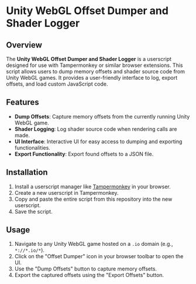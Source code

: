 # Unity WebGL Offset Dumper and Shader Logger

## Overview

The **Unity WebGL Offset Dumper and Shader Logger** is a userscript designed for use with Tampermonkey or similar browser extensions. This script allows users to dump memory offsets and shader source code from Unity WebGL games. It provides a user-friendly interface to log, export offsets, and load custom JavaScript code.

## Features

- **Dump Offsets**: Capture memory offsets from the currently running Unity WebGL game.
- **Shader Logging**: Log shader source code when rendering calls are made.
- **UI Interface**: Interactive UI for easy access to dumping and exporting functionalities.
- **Export Functionality**: Export found offsets to a JSON file.

## Installation

1. Install a userscript manager like [Tampermonkey](https://www.tampermonkey.net/) in your browser.
2. Create a new userscript in Tampermonkey.
3. Copy and paste the entire script from this repository into the new userscript.
4. Save the script.

## Usage

1. Navigate to any Unity WebGL game hosted on a `.io` domain (e.g., `*://*.io/*`).
2. Click on the "Offset Dumper" icon in your browser toolbar to open the UI.
3. Use the "Dump Offsets" button to capture memory offsets.
4. Export the captured offsets using the "Export Offsets" button.


